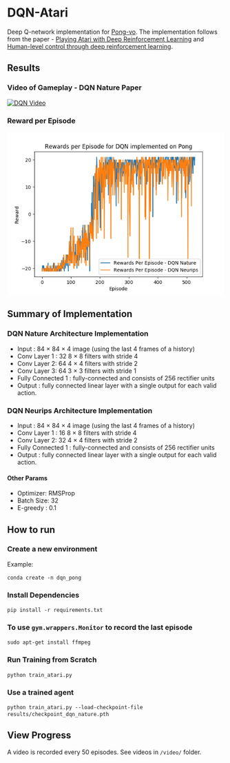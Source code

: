 # DQN-Atari
Deep Q-network implementation for [Pong-vo](https://gym.openai.com/envs/Pong-v0/).  The implementation follows from the paper - [Playing Atari with Deep Reinforcement Learning](https://arxiv.org/abs/1312.5602) and [Human-level control through deep reinforcement
learning](https://web.stanford.edu/class/psych209/Readings/MnihEtAlHassibis15NatureControlDeepRL.pdf).
## Results
### Video of Gameplay - DQN Nature Paper
[![DQN Video](http://img.youtube.com/vi/DcyMFIKsVNI/0.jpg)](http://www.youtube.com/watch?v=DcyMFIKsVNI "DQN For Atari Pong")
### Reward per Episode
![Rewards Per Episode](./results/results_per_episode.png)


## Summary of Implementation
### DQN Nature Architecture Implementation
- Input : 84 × 84 × 4 image (using the last 4 frames of a history)
- Conv Layer 1 : 32 8 × 8 filters with stride 4
- Conv Layer 2: 64 4 × 4 filters with stride 2
- Conv Layer 3: 64 3 × 3 filters with stride 1
- Fully Connected 1 : fully-connected and consists of 256 rectifier units
- Output : fully connected linear layer with a single output for each valid action.

### DQN Neurips Architecture Implementation
- Input : 84 × 84 × 4 image (using the last 4 frames of a history)
- Conv Layer 1 : 16 8 × 8 filters with stride 4
- Conv Layer 2: 32 4 × 4 filters with stride 2
- Fully Connected 1 : fully-connected and consists of 256 rectifier units
- Output : fully connected linear layer with a single output for each valid action.
#### Other Params
- Optimizer: RMSProp 
- Batch Size:  32
- E-greedy : 0.1


## How to run
### Create a new environment
Example: 
```
conda create -n dqn_pong
``` 

### Install Dependencies
```
pip install -r requirements.txt
```
### To use `gym.wrappers.Monitor` to record the last episode
```
sudo apt-get install ffmpeg
```

### Run Training from Scratch
```
python train_atari.py
```
### Use a trained agent
```
python train_atari.py --load-checkpoint-file results/checkpoint_dqn_nature.pth
```
## View Progress
A video is recorded every 50 episodes. See videos in `/video/` folder. 
